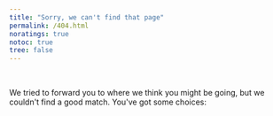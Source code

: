 ```yaml
---
title: "Sorry, we can't find that page"
permalink: /404.html
noratings: true
notoc: true
tree: false
---
```


<br/>

We tried to forward you to where we think you might be going, but we couldn't
find a good match. You've got some choices:

<div id="sorryMsg"></div>

<!-- Script needs to be at the bottom, after any content -->
<script language="JavaScript">
var forwardingURL=window.location.pathname;
if (forwardingURL.charAt(forwardingURL.length - 1) != "/") forwardingURL += "/";
var gonnaFwd = false;
var newURL = "";
var baseURL = "";
var archive = false;
console.log(forwardingURL);

// .MD EXTENSION CHECK
if (forwardingURL.indexOf(".md") > -1)
{
  gonnaFwd = true;
  newURL = forwardingURL.replace(".md","/") + location.hash;
} else {

  // CSV CHECK
  {% for item in site.data.redirects %}
  var redirectVal = {{ item | jsonify }};
  if (forwardingURL == redirectVal.source)
  {
    console.log("Found via CSV @ ", redirectVal.source, redirectVal.destination);
    gonnaFwd = true;
    newURL = forwardingURL.replace(redirectVal.source,redirectVal.destination);
  }
  {% endfor %}
} // end of check for .md

var path = window.location.pathname.replace("#","");
var phrase = decodeURIComponent(path.replace(/\/+/g, ' ').trim());

if (gonnaFwd) {
  newURL = baseURL + newURL;
  console.log("Forwarding to: " + newURL);
  window.location.replace(newURL);
  window.location.href = newURL;
  document.write('<meta http-equiv="refresh" content="0; url=' + newURL + '">')
} else {
  console.log("Showing 404 choices");
  var ghIssueQueryString = "title=404%20at%20" + path + "&body=URL%3A%20" + path;
  var output = new Array();
  output.push("<ul><li><a href='https://github.com/docker/docker.github.io/issues/new?" + ghIssueQueryString + "' class='nomunge'>File a ticket</a></li>");
  output.push("<li><a href='/search/?q=" + phrase + "'</a>Search for <tt>&quot;" + phrase + "&quot;</tt></a></li>");
  output.push("<li><a href='/search/'>Try a different search</a></li>");
  output.push("<li><a href='/'>Go to the index</a></li></ul>");
  document.getElementById('sorryMsg').innerHTML = output.join("");
}
</script>
